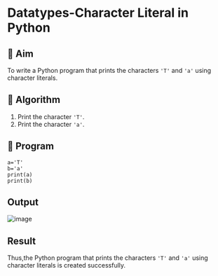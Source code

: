 # Datatypes-Character Literal in Python

## 🎯 Aim
To write a Python program that prints the characters `'T'` and `'a'` using character literals.

## 🧠 Algorithm
1. Print the character `'T'`.
2. Print the character `'a'`.

## 🧾 Program
```
a='T'
b='a'
print(a)
print(b)
```
## Output
![image](https://github.com/user-attachments/assets/97c14f46-ecbf-47b4-89c4-8523fafbae48)
## Result
Thus,the Python program that prints the characters `'T'` and `'a'` using character literals is created successfully.
